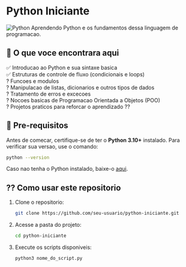 # Python Iniciante

![Python](https://img.shields.io/badge/Python-3%2B-3776AB?style=for-the-badge&logo=python&logoColor=ffdd54)
Aprendendo Python e os fundamentos dessa linguagem de programacao.

## :open_book: O que voce encontrara aqui

:white_check_mark: Introducao ao Python e sua sintaxe basica<br>
:white_check_mark: Estruturas de controle de fluxo (condicionais e loops)<br>
? Funcoes e modulos<br>
? Manipulacao de listas, dicionarios e outros tipos de dados<br>
? Tratamento de erros e excecoes<br>
? Nocoes basicas de Programacao Orientada a Objetos (POO)<br>
? Projetos praticos para reforcar o aprendizado ??

## :pushpin: Pre-requisitos

Antes de comecar, certifique-se de ter o **Python 3.10+** instalado. Para verificar sua versao, use o comando:

```sh
python --version
```

Caso nao tenha o Python instalado, baixe-o [aqui](https://www.python.org/downloads/).

## ?? Como usar este repositorio

1. Clone o repositorio:

   ```sh
   git clone https://github.com/seu-usuario/python-iniciante.git
   ```

2. Acesse a pasta do projeto:

   ```sh
   cd python-iniciante
   ```

3. Execute os scripts disponiveis:

   ```sh
   python3 nome_do_script.py

   ```

